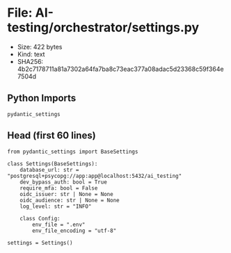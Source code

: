# File: AI-testing/orchestrator/settings.py

- Size: 422 bytes
- Kind: text
- SHA256: 4b2c7178711a81a7302a64fa7ba8c73eac377a08adac5d23368c59f364e7504d

## Python Imports

```
pydantic_settings
```

## Head (first 60 lines)

```
from pydantic_settings import BaseSettings

class Settings(BaseSettings):
    database_url: str = "postgresql+psycopg://app:app@localhost:5432/ai_testing"
    dev_bypass_auth: bool = True
    require_mfa: bool = False
    oidc_issuer: str | None = None
    oidc_audience: str | None = None
    log_level: str = "INFO"

    class Config:
        env_file = ".env"
        env_file_encoding = "utf-8"

settings = Settings()
```

